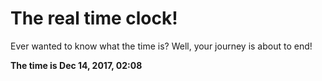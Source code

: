 # The real time clock!

Ever wanted to know what the time is? Well, your journey is about to end!

**The time is Dec 14, 2017, 02:08**
